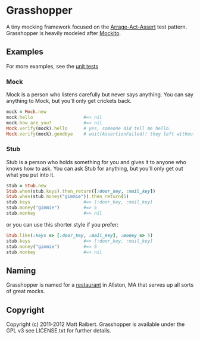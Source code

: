 # Grasshopper

A tiny mocking framework focused on the [Arrage-Act-Assert](http://c2.com/cgi/wiki?ArrangeActAssert) test pattern. Grasshopper is heavily modeled after [Mockito](http://code.google.com/p/mockito/).

## Examples

For more examples, see the [unit tests](https://github.com/mattraibert/grasshopper/blob/master/test/grasshopper_test.rb)

### Mock

Mock is a person who listens carefully but never says anything. You can say anything to Mock, but you'll only get crickets back.

```ruby
mock = Mock.new
mock.hello                   #=> nil
mock.how_are_you?            #=> nil
Mock.verify(mock).hello      # yes, someone did tell me hello.
Mock.verify(mock).goodbye    # wait(AssertionFailed)! they left without saying goodbye!
```

### Stub

Stub is a person who holds something for you and gives it to anyone who knows how to ask. You can ask Stub for anything, but you'll only get out what you put into it.

```ruby
stub = Stub.new
Stub.when(stub.keys).then_return([:door_key, :mail_key])
Stub.when(stub.money("gimmie")).then_return(5)
stub.keys                    #=> [:door_key, :mail_key]
stub.money("gimmie")         #=> 5
stub.monkey                  #=> nil
```

or you can use this shorter style if you prefer:

```ruby
Stub.like(:keys => [:door_key, :mail_key], :money => 5)
stub.keys                    #=> [:door_key, :mail_key]
stub.money("gimmie")         #=> 5
stub.monkey                  #=> nil
```

## Naming

Grasshopper is named for a [restaurant](http://grasshoppervegan.com/) in Allston, MA that serves up all sorts of great mocks.

## Copyright

Copyright (c) 2011-2012 Matt Raibert.
Grasshopper is available under the GPL v3 see LICENSE.txt for further details.
